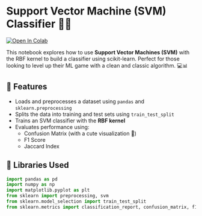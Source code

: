 # Support Vector Machine (SVM) Classifier 🧠✨

[![Open In Colab](https://colab.research.google.com/assets/colab-badge.svg)](https://colab.research.google.com/github/parsafeyz/Classification_SVM/blob/main/SVM_v1.ipynb)

This notebook explores how to use **Support Vector Machines (SVM)** with the RBF kernel to build a classifier using scikit-learn. Perfect for those looking to level up their ML game with a clean and classic algorithm. 💻📊

## 🚀 Features

- Loads and preprocesses a dataset using `pandas` and `sklearn.preprocessing`
- Splits the data into training and test sets using `train_test_split`
- Trains an SVM classifier with the **RBF kernel**
- Evaluates performance using:
  - Confusion Matrix (with a cute visualization 🎨)
  - F1 Score
  - Jaccard Index

## 🧩 Libraries Used

```python
import pandas as pd
import numpy as np
import matplotlib.pyplot as plt
from sklearn import preprocessing, svm
from sklearn.model_selection import train_test_split
from sklearn.metrics import classification_report, confusion_matrix, f1_score, jaccard_score
